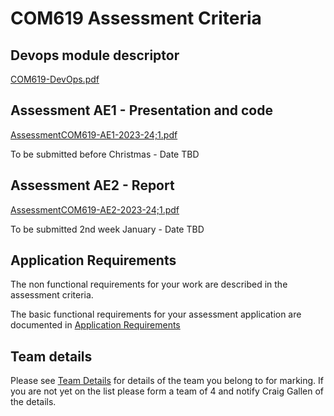 # COM619 Assessment Criteria

## Devops module descriptor

[COM619-DevOps.pdf](../Assessment/COM619-DevOps.pdf)

## Assessment AE1 - Presentation and code

[AssessmentCOM619-AE1-2023-24;1.pdf](../Assessment/AssessmentCOM619-AE1-2023-24;1.pdf)

To be submitted before Christmas - Date TBD

## Assessment AE2 - Report

[AssessmentCOM619-AE2-2023-24;1.pdf](../Assessment/AssessmentCOM619-AE2-2023-24;1.pdf)

To be submitted 2nd week January - Date TBD

## Application Requirements

The non functional requirements for your work are described in the assessment criteria.

The basic functional requirements for your assessment application are documented in [Application Requirements](../Assessment/requirements.md)

## Team details

Please see [Team Details](../Assessment/Teams.md) for details of the team you belong to for marking. 
If you are not yet on the list please form a team of 4 and notify Craig Gallen of the details.
